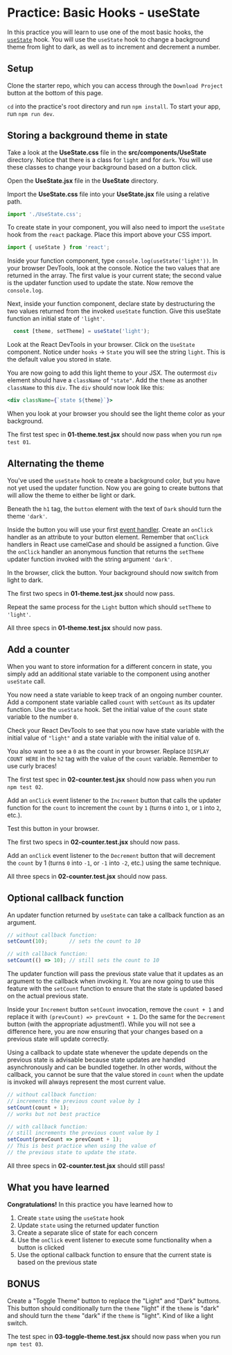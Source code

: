 # Practice: Basic Hooks - useState

In this practice you will learn to use one of the most basic hooks, the
[`useState`] hook. You will use the `useState` hook to change a background theme
from light to dark, as well as to increment and decrement a number.

## Setup

Clone the starter repo, which you can access through the `Download Project`
button at the bottom of this page.

`cd` into the practice's root directory and run `npm install`. To start your
app, run `npm run dev`.

## Storing a background theme in state

Take a look at the __UseState.css__ file in the __src/components/UseState__
directory. Notice that there is a class for `light` and for `dark`. You will use
these classes to change your background based on a button click.

Open the __UseState.jsx__ file in the __UseState__ directory.

Import the __UseState.css__ file into your __UseState.jsx__ file using a
relative path.

```js
import './UseState.css';
```

To create state in your component, you will also need to import the `useState`
hook from the `react` package. Place this import above your CSS import.

```js
import { useState } from 'react';
```

Inside your function component, type `console.log(useState('light'))`. In
your browser DevTools, look at the console. Notice the two values that
are returned in the array. The first value is your current state; the second
value is the updater function used to update the state. Now remove the
`console.log`.

Next, inside your function component, declare state by destructuring the two
values returned from the invoked `useState` function. Give this useState
function an initial state of `'light'`.

```js
  const [theme, setTheme] = useState('light');
```

Look at the React DevTools in your browser. Click on the `UseState` component.
Notice under `hooks` -> `State` you will see the string `light`. This is the
default value you stored in state.

You are now going to add this light theme to your JSX. The outermost `div`
element should have a `className` of `"state"`. Add the `theme` as another
`className` to this `div`. The `div` should now look like this:

```jsx
<div className={`state ${theme}`}>
```

When you look at your browser you should see the light theme color as your
background.

The first test spec in __01-theme.test.jsx__ should now pass when you run `npm
test 01`.

## Alternating the theme

You've used the `useState` hook to create a background color, but you have not
yet used the updater function. Now you are going to create buttons that will
allow the theme to either be light or dark.

Beneath the `h1` tag, the `button` element with the text of `Dark` should turn
the theme `'dark'`.

Inside the button you will use your first [event handler]. Create an `onClick`
handler as an attribute to your button element. Remember that `onClick` handlers
in React use camelCase and should be assigned a function. Give the `onClick`
handler an anonymous function that returns the `setTheme` updater function
invoked with the string argument `'dark'`.

In the browser, click the button. Your background should now switch from light
to dark.

The first two specs in __01-theme.test.jsx__ should now pass.

Repeat the same process for the `Light` button which should `setTheme` to
`'light'`.

All three specs in __01-theme.test.jsx__ should now pass.

## Add a counter

When you want to store information for a different concern in state, you simply
add an additional state variable to the component using another `useState` call.

You now need a state variable to keep track of an ongoing number counter. Add
a component state variable called `count` with `setCount` as its updater
function. Use the `useState` hook. Set the initial value of the `count` state
variable to the number `0`.

Check your React DevTools to see that you now have state variable with the
initial value of `"light"` and a state variable with the initial value of `0`.

You also want to see a `0` as the count in your browser. Replace
`DISPLAY COUNT HERE` in the `h2` tag with the value of the `count` variable.
Remember to use curly braces!

The first test spec in __02-counter.test.jsx__ should now pass when you run `npm
test 02`.

Add an `onClick` event listener to the `Increment` button that calls the updater
function for the `count` to increment the `count` by `1` (turns `0` into `1`,
or `1` into `2`, etc.).

Test this button in your browser.

The first two specs in __02-counter.test.jsx__ should now pass.

Add an `onClick` event listener to the `Decrement` button that will decrement
the `count` by 1 (turns `0` into `-1`, or `-1` into `-2`, etc.) using the same
technique.

All three specs in __02-counter.test.jsx__ should now pass.

## Optional callback function

An updater function returned by `useState` can take a callback function as an
argument.

```js
// without callback function:
setCount(10);       // sets the count to 10

// with callback function:
setCount(() => 10); // still sets the count to 10
```

The updater function will pass the previous state value that it updates as an
argument to the callback when invoking it. You are now going to use this feature
with the `setCount` function to ensure that the state is updated based on the
actual previous state.

Inside your `Increment` button `setCount` invocation, remove the `count + 1` and
replace it with `(prevCount) => prevCount + 1`. Do the same for the `Decrement`
button (with the appropriate adjustment!). While you will not see a difference
here, you are now ensuring that your changes based on a previous state will
update correctly.

Using a callback to update state whenever the update depends on the previous
state is advisable because state updates are handled asynchronously and can be
bundled together. In other words, without the callback, you cannot be sure that
the value stored in `count` when the update is invoked will always represent the
most current value.

```js
// without callback function:
// increments the previous count value by 1
setCount(count + 1);
// works but not best practice

// with callback function:
// still increments the previous count value by 1
setCount(prevCount => prevCount + 1);
// This is best practice when using the value of
// the previous state to update the state.
```

All three specs in __02-counter.test.jsx__ should still pass!

## What you have learned

__Congratulations!__ In this practice you have learned how to

1. Create `state` using the `useState` hook
2. Update `state` using the returned updater function
3. Create a separate slice of state for each concern
4. Use the `onClick` event listener to execute some functionality when a button
   is clicked
5. Use the optional callback function to ensure that the current state is based
   on the previous state

## BONUS

Create a "Toggle Theme" button to replace the "Light" and "Dark" buttons. This
button should conditionally turn the `theme` "light" if the `theme` is "dark"
and should turn the `theme` "dark" if the `theme` is "light". Kind of like a
light switch.

The test spec in __03-toggle-theme.test.jsx__ should now pass when you run `npm
test 03`.

[`useState`]: https://react.dev/reference/react/useState
[event handler]: https://react.dev/learn/responding-to-events#adding-event-handlers
